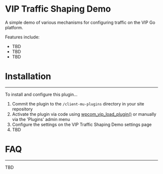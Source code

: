 # VIP Traffic Shaping Demo

A simple demo of various mechanisms for configuring traffic on the VIP Go platform.

Features include:

- TBD
- TBD
- TBD

# Installation
------------

To install and configure this plugin...

1. Commit the plugin to the `/client-mu-plugins` directory in your site repository
2. Activate the plugin via code using [wpcom_vip_load_plugin()](https://wpvip.com/documentation/vip-go/managing-plugins/#installing-to-the-client-mu-plugins-directory) or manually via the 'Plugins' admin menu
3. Configure the settings on the VIP Traffic Shaping Demo settings page
4. TBD

# FAQ
------------

TBD
